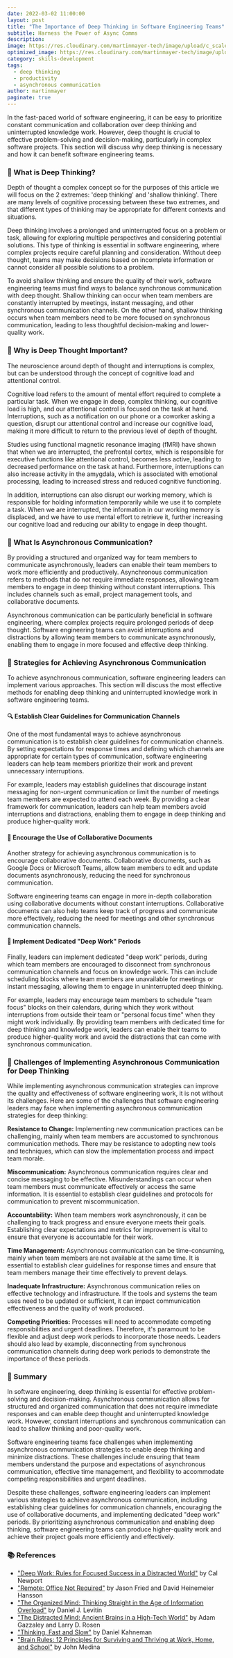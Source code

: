 ```yaml
---
date: 2022-03-02 11:00:00
layout: post
title: "The Importance of Deep Thinking in Software Engineering Teams"
subtitle: Harness the Power of Async Comms
description:
image: https://res.cloudinary.com/martinmayer-tech/image/upload/c_scale,w_760/v1677643358/blog-posts/main/iwc73dbv-ZIdbSA_q2t4xf.jpg
optimized_image: https://res.cloudinary.com/martinmayer-tech/image/upload/c_scale,w_380/v1677643358/blog-posts/main/iwc73dbv-ZIdbSA_q2t4xf.jpg
category: skills-development
tags:
  - deep thinking
  - productivity
  - asynchronous communication
author: martinmayer
paginate: true
---
```

In the fast-paced world of software engineering, it can be easy to prioritize constant communication and collaboration over deep thinking and uninterrupted knowledge work. However, deep thought is crucial to effective problem-solving and decision-making, particularly in complex software projects. This section will discuss why deep thinking is necessary and how it can benefit software engineering teams.

### 🧠 What is Deep Thinking?

Depth of thought a complex concept so for the purposes of this article we will focus on the 2 extremes: 'deep thinking' and 'shallow thinking'. There are many levels of cognitive processing between these two extremes, and that different types of thinking may be appropriate for different contexts and situations.

Deep thinking involves a prolonged and uninterrupted focus on a problem or task, allowing for exploring multiple perspectives and considering potential solutions. This type of thinking is essential in software engineering, where complex projects require careful planning and consideration. Without deep thought, teams may make decisions based on incomplete information or cannot consider all possible solutions to a problem.

To avoid shallow thinking and ensure the quality of their work, software engineering teams must find ways to balance synchronous communication with deep thought. Shallow thinking can occur when team members are constantly interrupted by meetings, instant messaging, and other synchronous communication channels. On the other hand, shallow thinking occurs when team members need to be more focused on synchronous communication, leading to less thoughtful decision-making and lower-quality work.

### 🧪 Why is Deep Thought Important?

The neuroscience around depth of thought and interruptions is complex, but can be understood through the concept of cognitive load and attentional control.

Cognitive load refers to the amount of mental effort required to complete a particular task. When we engage in deep, complex thinking, our cognitive load is high, and our attentional control is focused on the task at hand. Interruptions, such as a notification on our phone or a coworker asking a question, disrupt our attentional control and increase our cognitive load, making it more difficult to return to the previous level of depth of thought.

Studies using functional magnetic resonance imaging (fMRI) have shown that when we are interrupted, the prefrontal cortex, which is responsible for executive functions like attentional control, becomes less active, leading to decreased performance on the task at hand. Furthermore, interruptions can also increase activity in the amygdala, which is associated with emotional processing, leading to increased stress and reduced cognitive functioning.

In addition, interruptions can also disrupt our working memory, which is responsible for holding information temporarily while we use it to complete a task. When we are interrupted, the information in our working memory is displaced, and we have to use mental effort to retrieve it, further increasing our cognitive load and reducing our ability to engage in deep thought.

### 💬 What Is Asynchronous Communication?

By providing a structured and organized way for team members to communicate asynchronously, leaders can enable their team members to work more efficiently and productively. Asynchronous communication refers to methods that do not require immediate responses, allowing team members to engage in deep thinking without constant interruptions. This includes channels such as email, project management tools, and collaborative documents.

Asynchronous communication can be particularly beneficial in software engineering, where complex projects require prolonged periods of deep thought. Software engineering teams can avoid interruptions and distractions by allowing team members to communicate asynchronously, enabling them to engage in more focused and effective deep thinking.

### 🎯 Strategies for Achieving Asynchronous Communication

To achieve asynchronous communication, software engineering leaders can implement various approaches. This section will discuss the most effective methods for enabling deep thinking and uninterrupted knowledge work in software engineering teams.

#### 🔍 Establish Clear Guidelines for Communication Channels

One of the most fundamental ways to achieve asynchronous communication is to establish clear guidelines for communication channels. By setting expectations for response times and defining which channels are appropriate for certain types of communication, software engineering leaders can help team members prioritize their work and prevent unnecessary interruptions.

For example, leaders may establish guidelines that discourage instant messaging for non-urgent communication or limit the number of meetings team members are expected to attend each week. By providing a clear framework for communication, leaders can help team members avoid interruptions and distractions, enabling them to engage in deep thinking and produce higher-quality work.

#### 🤝 Encourage the Use of Collaborative Documents

Another strategy for achieving asynchronous communication is to encourage collaborative documents. Collaborative documents, such as Google Docs or Microsoft Teams, allow team members to edit and update documents asynchronously, reducing the need for synchronous communication.

Software engineering teams can engage in more in-depth collaboration using collaborative documents without constant interruptions. Collaborative documents can also help teams keep track of progress and communicate more effectively, reducing the need for meetings and other synchronous communication channels.

#### 🧘 Implement Dedicated "Deep Work" Periods

Finally, leaders can implement dedicated "deep work" periods, during which team members are encouraged to disconnect from synchronous communication channels and focus on knowledge work. This can include scheduling blocks where team members are unavailable for meetings or instant messaging, allowing them to engage in uninterrupted deep thinking.

For example, leaders may encourage team members to schedule "team focus" blocks on their calendars, during which they work without interruptions from outside their team or "personal focus time" when they might work individually. By providing team members with dedicated time for deep thinking and knowledge work, leaders can enable their teams to produce higher-quality work and avoid the distractions that can come with synchronous communication.

### 🤔 Challenges of Implementing Asynchronous Communication for Deep Thinking

While implementing asynchronous communication strategies can improve the quality and effectiveness of software engineering work, it is not without its challenges. Here are some of the challenges that software engineering leaders may face when implementing asynchronous communication strategies for deep thinking:

**Resistance to Change:** Implementing new communication practices can be challenging, mainly when team members are accustomed to synchronous communication methods. There may be resistance to adopting new tools and techniques, which can slow the implementation process and impact team morale.

**Miscommunication:** Asynchronous communication requires clear and concise messaging to be effective. Misunderstandings can occur when team members must communicate effectively or access the same information. It is essential to establish clear guidelines and protocols for communication to prevent miscommunication.

**Accountability:** When team members work asynchronously, it can be challenging to track progress and ensure everyone meets their goals. Establishing clear expectations and metrics for improvement is vital to ensure that everyone is accountable for their work.

**Time Management:** Asynchronous communication can be time-consuming, mainly when team members are not available at the same time. It is essential to establish clear guidelines for response times and ensure that team members manage their time effectively to prevent delays.

**Inadequate Infrastructure:** Asynchronous communication relies on effective technology and infrastructure. If the tools and systems the team uses need to be updated or sufficient, it can impact communication effectiveness and the quality of work produced.

**Competing Priorities:** Processes will need to accommodate competing responsibilities and urgent deadlines. Therefore, it's paramount to be flexible and adjust deep work periods to incorporate those needs. Leaders should also lead by example, disconnecting from synchronous communication channels during deep work periods to demonstrate the importance of these periods.

### 🔎 Summary

In software engineering, deep thinking is essential for effective problem-solving and decision-making. Asynchronous communication allows for structured and organized communication that does not require immediate responses and can enable deep thought and uninterrupted knowledge work. However, constant interruptions and synchronous communication can lead to shallow thinking and poor-quality work.

Software engineering teams face challenges when implementing asynchronous communication strategies to enable deep thinking and minimize distractions. These challenges include ensuring that team members understand the purpose and expectations of asynchronous communication, effective time management, and flexibility to accommodate competing responsibilities and urgent deadlines.

Despite these challenges, software engineering leaders can implement various strategies to achieve asynchronous communication, including establishing clear guidelines for communication channels, encouraging the use of collaborative documents, and implementing dedicated "deep work" periods. By prioritizing asynchronous communication and enabling deep thinking, software engineering teams can produce higher-quality work and achieve their project goals more efficiently and effectively.

### 📚 References

- ["Deep Work: Rules for Focused Success in a Distracted World"](https://www.goodreads.com/book/show/25744928-deep-work) by Cal Newport
- ["Remote: Office Not Required"](https://www.goodreads.com/book/show/17316682-remote) by Jason Fried and David Heinemeier Hansson
- ["The Organized Mind: Thinking Straight in the Age of Information Overload"](https://www.goodreads.com/book/show/18693971-the-organized-mind) by Daniel J. Levitin
- ["The Distracted Mind: Ancient Brains in a High-Tech World"](https://www.goodreads.com/book/show/28813387-the-distracted-mind) by Adam Gazzaley and Larry D. Rosen
- ["Thinking, Fast and Slow"](https://www.goodreads.com/book/show/11468377-thinking-fast-and-slow) by Daniel Kahneman
- ["Brain Rules: 12 Principles for Surviving and Thriving at Work, Home, and School"](https://www.goodreads.com/book/show/38530.Brain_Rules) by John Medina
